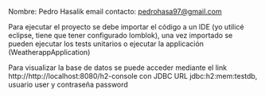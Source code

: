 Nombre: Pedro Hasalik
email contacto: pedrohasa97@gmail.com

Para ejecutar el proyecto se debe importar el código a un IDE (yo utilicé eclipse, tiene que tener configurado lomblok), una vez importado se pueden ejecutar los tests unitarios o ejecutar la applicación (WeatherappApplication)

Para visualizar la base de datos se puede acceder mediante el link http://http://localhost:8080/h2-console con JDBC URL jdbc:h2:mem:testdb, usuario user y contraseña password
